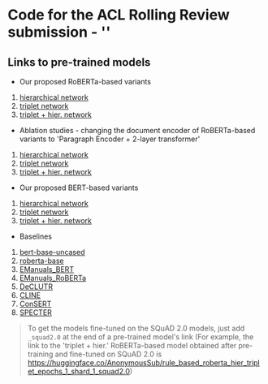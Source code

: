 # Code for the ACL Rolling Review submission - ''

## Links to pre-trained models

- Our proposed RoBERTa-based variants

1. [hierarchical network](https://huggingface.co/AnonymousSub/rule_based_roberta_only_classfn_epochs_1_shard_1)
2. [triplet network](https://huggingface.co/AnonymousSub/rule_based_roberta_bert_triplet_epochs_1_shard_1)
3. [triplet + hier. network](https://huggingface.co/AnonymousSub/rule_based_roberta_hier_triplet_epochs_1_shard_1)

- Ablation studies - changing the document encoder of RoBERTa-based variants to 'Paragraph Encoder + 2-layer transformer' 

1. [hierarchical network](https://huggingface.co/AnonymousSub/rule_based_roberta_only_classfn_twostage_epochs_1_shard_1)
2. [triplet network](https://huggingface.co/AnonymousSub/rule_based_roberta_twostagetriplet_epochs_1_shard_1)
3. [triplet + hier. network](https://huggingface.co/AnonymousSub/rule_based_roberta_twostagetriplet_hier_epochs_1_shard_1)

- Our proposed BERT-based variants

1. [hierarchical network](https://huggingface.co/AnonymousSub/rule_based_only_classfn_epochs_1_shard_1)
2. [triplet network](https://huggingface.co/AnonymousSub/rule_based_bert_triplet_epochs_1_shard_1)
3. [triplet + hier. network](https://huggingface.co/AnonymousSub/rule_based_hier_triplet_epochs_1_shard_1)

- Baselines

1. [bert-base-uncased](https://huggingface.co/bert-base-uncased)
2. [roberta-base](https://huggingface.co/roberta-base)
3. [EManuals_BERT](https://huggingface.co/abhi1nandy2/EManuals_BERT)
4. [EManuals_RoBERTa](https://huggingface.co/abhi1nandy2/EManuals_RoBERTa)
5. [DeCLUTR](https://huggingface.co/AnonymousSub/declutr-model)
6. [CLINE](https://huggingface.co/AnonymousSub/cline)
7. [ConSERT](https://huggingface.co/AnonymousSub/unsup-consert-base)
8. [SPECTER](https://huggingface.co/AnonymousSub/specter-bert-model)

> To get the models fine-tuned on the SQuAD 2.0 models, just add `_squad2.0` at the end of a pre-trained model's link (For example, the link to the 'triplet + hier.' RoBERTa-based model obtained after pre-training and fine-tuned on SQuAD 2.0 is https://huggingface.co/AnonymousSub/rule_based_roberta_hier_triplet_epochs_1_shard_1_squad2.0)
